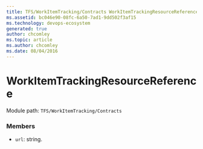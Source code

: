 ```yaml
---
title: TFS/WorkItemTracking/Contracts WorkItemTrackingResourceReference API | Extensions for Azure DevOps Services
ms.assetid: bc046e90-08fc-6a50-7ad1-9dd502f3af15
ms.technology: devops-ecosystem
generated: true
author: chcomley
ms.topic: article
ms.author: chcomley
ms.date: 08/04/2016
---
```


# WorkItemTrackingResourceReference

Module path: `TFS/WorkItemTracking/Contracts`

### Members

- `url`: string.
